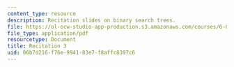 ```yaml
---
content_type: resource
description: Recitation slides on binary search trees.
file: https://ol-ocw-studio-app-production.s3.amazonaws.com/courses/6-006-introduction-to-algorithms-spring-2008/06b7d216f76e994183e7f8affc8397c6_recitation03.pdf
file_type: application/pdf
resourcetype: Document
title: Recitation 3
uid: 06b7d216-f76e-9941-83e7-f8affc8397c6
---
```

